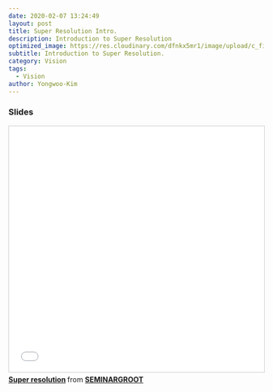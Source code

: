 ```yaml
---
date: 2020-02-07 13:24:49
layout: post
title: Super Resolution Intro.
description: Introduction to Super Resolution
optimized_image: https://res.cloudinary.com/dfnkx5mr1/image/upload/c_fit,h_200,q_100,w_380/v1602315639/post_img/Hero_UHD_TV_tqq7uf.jpg
subtitle: Introduction to Super Resolution.
category: Vision
tags:
  - Vision
author: Yongwoo-Kim
---
```


### Slides
<iframe src="//www.slideshare.net/slideshow/embed_code/key/1rbKfQgZtfcKz7" width="600" height="485" frameborder="0" marginwidth="0" marginheight="0" scrolling="no" style="border:1px solid #CCC; border-width:1px; margin-bottom:5px; max-width: 100%;" allowfullscreen> </iframe> <div style="margin-bottom:5px"> <strong> <a href="//www.slideshare.net/SEMINARGROOT/super-resolution-231641819" title="Super resolution" target="_blank">Super resolution</a> </strong> from <strong><a href="https://www.slideshare.net/SEMINARGROOT" target="_blank">SEMINARGROOT</a></strong> </div>